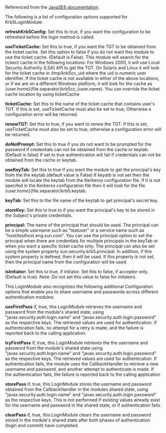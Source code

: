 Referenced from the [JavaSE6 documentation](http://docs.oracle.com/javase/6/docs/jre/api/security/jaas/spec/com/sun/security/auth/module/Krb5LoginModule.html).

 The following is a list of configuration options supported for Krb5LoginModule:

**refreshKrb5Config:**
    Set this to true, if you want the configuration to be refreshed before the login method is called.

**useTicketCache:**
    Set this to true, if you want the TGT to be obtained from the ticket cache. Set this option to false if you do not want this module to use the ticket cache. (Default is False). This module will search for the tickect cache in the following locations: For Windows 2000, it will use Local Security Authority (LSA) API to get the TGT. On Solaris and Linux it will look for the ticket cache in /tmp/krb5cc_uid where the uid is numeric user identifier. If the ticket cache is not available in either of the above locations, or if we are on a different Windows platform, it will look for the cache as {user.home}{file.separator}krb5cc_{user.name}. You can override the ticket cache location by using ticketCache

**ticketCache:**
    Set this to the name of the ticket cache that contains user's TGT. If this is set, useTicketCache must also be set to true; Otherwise a configuration error will be returned.

**renewTGT:**
    Set this to true, if you want to renew the TGT. If this is set, useTicketCache must also be set to true; otherwise a configuration error will be returned.

**doNotPrompt:**
    Set this to true if you do not want to be prompted for the password if credentials can not be obtained from the cache or keytab.(Default is false) If set to true authentication will fail if credentials can not be obtained from the cache or keytab.

**useKeyTab:**
    Set this to true if you want the module to get the principal's key from the the keytab.(default value is False) If keyatb is not set then the module will locate the keytab from the Kerberos configuration file. If it is not specifed in the Kerberos configuration file then it will look for the file {user.home}{file.separator}krb5.keytab.

**keyTab:**
    Set this to the file name of the keytab to get principal's secret key.

**storeKey:**
    Set this to true to if you want the principal's key to be stored in the Subject's private credentials. 

**principal:**
    The name of the principal that should be used. The principal can be a simple username such as "testuser" or a service name such as "host/testhost.eng.sun.com". You can use the principal option to set the principal when there are credentials for multiple principals in the keyTab or when you want a specific ticket cache only. The principal can also be set using the system property sun.security.krb5.principal. In addition, if this system property is defined, then it will be used. If this property is not set, then the principal name from the configuration will be used.

**isInitiator:**
    Set this to true, if initiator. Set this to false, if acceptor only. (Default is true). Note: Do not set this value to false for initiators. 

 This LoginModule also recognizes the following additional Configuration options that enable you to share username and passwords across different authentication modules:


**useFirstPass**   if, true, this LoginModule retrieves the
               username and password from the module's shared state,
               using "javax.security.auth.login.name" and
               "javax.security.auth.login.password" as the respective
               keys. The retrieved values are used for authentication.
               If authentication fails, no attempt for a retry
               is made, and the failure is reported back to the
               calling application.

**tryFirstPass**   if, true, this LoginModule retrieves the
               the username and password from the module's shared
               state using "javax.security.auth.login.name" and
               "javax.security.auth.login.password" as the respective
               keys.  The retrieved values are used for
               authentication.
               If authentication fails, the module uses the
               CallbackHandler to retrieve a new username
               and password, and another attempt to authenticate
               is made. If the authentication fails, 
               the failure is reported back to the calling application

**storePass**      if, true, this LoginModule stores the username and
               password obtained from the CallbackHandler in the
               modules shared state, using 
               "javax.security.auth.login.name" and 
               "javax.security.auth.login.password" as the respective
               keys.  This is not performed if existing values already
               exist for the username and password in the shared
               state, or if authentication fails.

**clearPass**     if, true, this LoginModule clears the
              username and password stored in the module's shared
              state  after both phases of authentication
              (login and commit)  have completed.
 